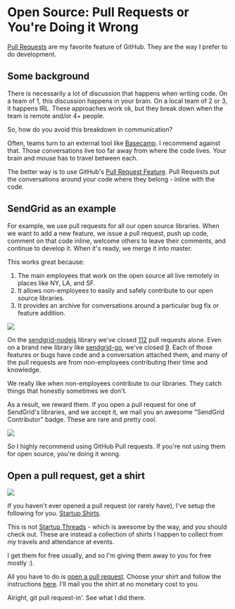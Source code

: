 # Open Source: Pull Requests or You're Doing it Wrong

[Pull Requests](https://github.com/blog/712-pull-requests-2-0) are my favorite feature of GitHub. They are the way I prefer to do development.

## Some background

There is necessarily a lot of discussion that happens when writing code. On a team of 1, this discussion happens in your brain. On a local team of 2 or 3, it happens IRL. These approaches work ok, but they break down when the team is remote and/or 4+ people.

So, how do you avoid this breakdown in communication? 

Often, teams turn to an external tool like [Basecamp](https://basecamp.com/). I recommend against that. Those conversations live too far away from where the code lives. Your brain and mouse has to travel between each.

The better way is to use GitHub's [Pull Request Feature](https://github.com/blog/1124-how-we-use-pull-requests-to-build-github). Pull Requests put the conversations around your code where they belong - inline with the code.

## SendGrid as an example

For example, we use pull requests for all our open source libraries. When we want to add a new feature, we issue a pull request, push up code, comment on that code inline, welcome others to leave their comments, and continue to develop it. When it's ready, we merge it into master.

This works great because:

1. The main employees that work on the open source all live remotely in places like NY, LA, and SF.
2. It allows non-employees to easily and safely contribute to our open source libraries. 
3. It provides an archive for conversations around a particular bug fix or feature addition.

![](https://raw.githubusercontent.com/scottmotte/writings/master/images/pull-request-driven-development-1.png)

On the [sendgrid-nodejs](https://github.com/sendgrid/sendgrid-nodejs) library we've closed [112](https://github.com/sendgrid/sendgrid-nodejs/pulls?direction=desc&page=1&sort=created&state=closed) pull requests alone. Even on a brand new library like [sendgrid-go](https://github.com/sendgrid/sendgrid-go), we've closed [9](https://github.com/sendgrid/sendgrid-go/pulls?direction=desc&page=1&sort=created&state=closed). Each of those features or bugs have code and a conversation attached them, and many of the pull requests are from non-employees contributing their time and knowledge.

We really like when non-employees contribute to our libraries. They catch things that honestly sometimes we don't. 

As a result, we reward them. If you open a pull request for one of SendGrid's libraries, and we accept it, we mail you an awesome "SendGrid Contributor" badge. These are rare and pretty cool.

![](https://raw.githubusercontent.com/scottmotte/writings/master/images/pull-request-driven-development-3.png)

So I highly recommend using GitHub Pull requests. If you're not using them for open source, you're doing it wrong. 

## Open a pull request, get a shirt

![](https://raw.githubusercontent.com/scottmotte/writings/master/images/pull-request-driven-development-2.png)

If you haven't ever opened a pull request (or rarely have), I've setup the following for you. [Startup Shirts](http://www.scottmotte.com/startup-shirts.html).

This is not [Startup Threads](https://www.startupthreads.com/) - which is awesome by the way, and you should check out. These are instead a collection of shirts I happen to collect from my travels and attendance at events. 

I get them for free usually, and so I'm giving them away to you for free mostly :). 

All you have to do is [open a pull request](https://github.com/scottmotte/scottmotte.github.com/pulls). Choose your shirt and follow the instructions [here](https://github.com/scottmotte/scottmotte.github.com#startup-shirts). I'll mail you the shirt at no monetary cost to you.

Alright, git pull request-in'. See what I did there.

